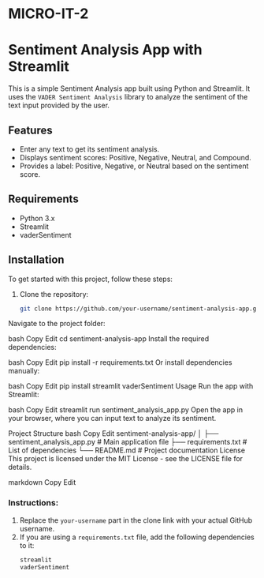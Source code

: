 # MICRO-IT-2
# Sentiment Analysis App with Streamlit

This is a simple Sentiment Analysis app built using Python and Streamlit. It uses the `VADER Sentiment Analysis` library to analyze the sentiment of the text input provided by the user.

## Features

- Enter any text to get its sentiment analysis.
- Displays sentiment scores: Positive, Negative, Neutral, and Compound.
- Provides a label: Positive, Negative, or Neutral based on the sentiment score.

## Requirements

- Python 3.x
- Streamlit
- vaderSentiment

## Installation

To get started with this project, follow these steps:

1. Clone the repository:
   ```bash
   git clone https://github.com/your-username/sentiment-analysis-app.git
Navigate to the project folder:

bash
Copy
Edit
cd sentiment-analysis-app
Install the required dependencies:

bash
Copy
Edit
pip install -r requirements.txt
Or install dependencies manually:

bash
Copy
Edit
pip install streamlit vaderSentiment
Usage
Run the app with Streamlit:

bash
Copy
Edit
streamlit run sentiment_analysis_app.py
Open the app in your browser, where you can input text to analyze its sentiment.

Project Structure
bash
Copy
Edit
sentiment-analysis-app/
│
├── sentiment_analysis_app.py  # Main application file
├── requirements.txt           # List of dependencies
└── README.md                  # Project documentation
License
This project is licensed under the MIT License - see the LICENSE file for details.

markdown
Copy
Edit

### Instructions:
1. Replace the `your-username` part in the clone link with your actual GitHub username.
2. If you are using a `requirements.txt` file, add the following dependencies to it:
   ```txt
   streamlit
   vaderSentiment
